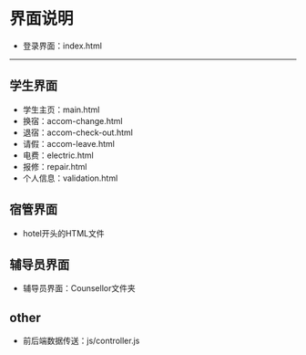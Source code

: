 # 界面说明

- 登录界面：index.html

<hr>

## 学生界面

- 学生主页：main.html
- 换宿：accom-change.html
- 退宿：accom-check-out.html
- 请假：accom-leave.html
- 电费：electric.html
- 报修：repair.html
- 个人信息：validation.html



## 宿管界面

- hotel开头的HTML文件



## 辅导员界面

- 辅导员界面：Counsellor文件夹



## other

- 前后端数据传送：js/controller.js
